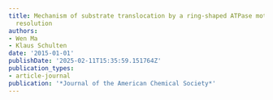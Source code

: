 ```yaml
---
title: Mechanism of substrate translocation by a ring-shaped ATPase motor at millisecond
  resolution
authors:
- Wen Ma
- Klaus Schulten
date: '2015-01-01'
publishDate: '2025-02-11T15:35:59.151764Z'
publication_types:
- article-journal
publication: '*Journal of the American Chemical Society*'
---
```

